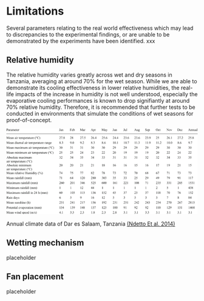 # Limitations

Several parameters relating to the real world effectiveness which may lead to discrepancies to the experimental findings, or are unable to be demonstrated by the experiments have been identified. xxx

## Relative humidity

The relative humidity varies greatly across wet and dry seasons in Tanzania, averaging at around 70% for the wet season. While we are able to demonstrate its cooling effectiveness in lower relative humidities, the real-life impacts of the increase in humidity is not well understood, especially the evaporative cooling performances is known to drop signifiantly at around 70% relative humidity. Therefore, it is recommended that further tests to be conducted in environments that simulate the conditions of wet seasons for proof-of-concept.

<img width="573" src="https://raw.githubusercontent.com/Technology-for-the-Poorest-Billion/2025-Majicom-WaterCooling-passive/refs/heads/main/finalassets/Mean-monthly-climatic-condition-for-Dar-es-Salaam.png">

Annual climate data of Dar es Salaam, Tanzania [(Ndetto Et al. 2014)](https://www.researchgate.net/publication/262450678_Urban_atmospheric_environment_and_human_biometeorological_studies_in_Dar_es_Salaam_Tanzania)

## Wetting mechanism

placeholder

## Fan placement

placeholder
